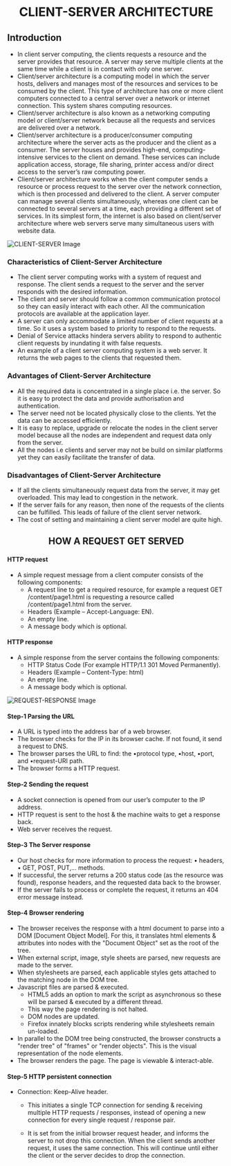 # <p align = "center">CLIENT-SERVER ARCHITECTURE</p>
## Introduction

* In client server computing, the clients requests a resource and the server provides that resource. A server may serve multiple clients at the same time while a client is in contact with only one server.
* Client/server architecture is a computing model in which the server hosts, delivers and manages most of the resources and services to be consumed by the client. This type of architecture has one or more client computers connected to a central server over a network or internet connection. This system shares computing resources.
* Client/server architecture is also known as a networking computing model or client/server network because all the requests and services are delivered over a network.
* Client/server architecture is a producer/consumer computing architecture where the server acts as the producer and the client as a consumer. The server houses and provides high-end, computing-intensive services to the client on demand. These services can include application access, storage, file sharing, printer access and/or direct access to the server’s raw computing power.
* Client/server architecture works when the client computer sends a resource or process request to the server over the network connection, which is then processed and delivered to the client. A server computer can manage several clients simultaneously, whereas one client can be connected to several servers at a time, each providing a different set of services. In its simplest form, the internet is also based on client/server architecture where web servers serve many simultaneous users with website data.

![CLIENT-SERVER Image](https://www.tutorialspoint.com/assets/questions/media/10924/Client%20Server%20Architecture.PNG "Client-Server")

### Characteristics of Client-Server Architecture

* The client server computing works with a system of request and response. The client sends a request to the server and the server responds with the desired information.
* The client and server should follow a common communication protocol so they can easily interact with each other. All the communication protocols are available at the application layer.
* A server can only accommodate a limited number of client requests at a time. So it uses a system based to priority to respond to the requests.
* Denial of Service attacks hindera servers ability to respond to authentic client requests by inundating it with false requests.
* An example of a client server computing system is a web server. It returns the web pages to the clients that requested them.

### Advantages of Client-Server Architecture
* All the required data is concentrated in a single place i.e. the server. So it is easy to protect the data and provide authorisation and authentication.
* The server need not be located physically close to the clients. Yet the data can be accessed efficiently.
* It is easy to replace, upgrade or relocate the nodes in the client server model because all the nodes are independent and request data only from the server.
* All the nodes i.e clients and server may not be build on similar platforms yet they can easily facilitate the transfer of data.

### Disadvantages of Client-Server Architecture
* If all the clients simultaneously request data from the server, it may get overloaded. This may lead to congestion in the network.
* If the server fails for any reason, then none of the requests of the clients can be fulfilled. This leads of failure of the client server network.
* The cost of setting and maintaining a client server model are quite high.

## <p align = "center">HOW A REQUEST GET SERVED</p>
#### HTTP request
* A simple request message from a client computer consists of the following components:
  * A request line to get a required resource, for example a request GET /content/page1.html is requesting a resource called /content/page1.html from the server.
  * Headers (Example – Accept-Language: EN).
  * An empty line.
  * A message body which is optional.

#### HTTP response
* A simple response from the server contains the following components:
  * HTTP Status Code (For example HTTP/1.1 301 Moved Permanently).
  * Headers (Example – Content-Type: html)
  * An empty line.
  * A message body which is optional.

![REQUEST-RESPONSE Image](https://www.ntu.edu.sg/home/ehchua/programming/webprogramming/images/HTTP.png "Request-Response")

#### Step-1  Parsing the URL
* A URL is typed into the address bar of a web browser.
* The browser checks for the IP in its browser cache. If not found, it send a request to DNS.
* The browser parses the URL to find: the •protocol type, •host, •port, and •request-URI path.
* The browser forms a HTTP request.

#### Step-2  Sending the request
* A socket connection is opened from our user’s computer to the IP address.
* HTTP request is sent to the host & the machine waits to get a response back.
* Web server receives the request.

#### Step-3  The Server response
* Our host checks for more information to process the request: • headers, • GET, POST, PUT,... methods.
* If successful, the server returns a 200 status code (as the resource was found), response headers, and the requested data back to the browser.
* If the server fails to process or complete the request, it returns an 404 error message instead.

#### Step-4  Browser rendering
* The browser receives the response with a html document to parse into a DOM [Document Object Model]. For this, it translates html elements & attributes into nodes with the "Document Object" set as the root of the tree.
* When external script, image, style sheets are parsed, new requests are made to the server.
* When stylesheets are parsed, each applicable styles gets attached to the matching node in the DOM tree.
* Javascript files are parsed & executed.
  * HTML5 adds an option to mark the script as asynchronous so these will be parsed & executed by a different thread.
  * This way the page rendering is not halted.
  * DOM nodes are updated.
  * Firefox innately blocks scripts rendering while stylesheets remain un-loaded.
* In parallel to the DOM tree being constructed, the browser constructs a "render tree" of "frames" or "render objects". This is the visual representation of the node elements.
* The browser renders the page. The page is viewable & interact-able.

#### Step-5  HTTP persistent connection
* Connection: Keep-Alive header.
  * This initiates a single TCP connection for sending & receiving multiple HTTP requests / responses, instead of opening a new connection for every single request / response pair.

  * It is set from the initial browser request header, and informs the server to not drop this connection. When the client sends another request, it uses the same connection. This will continue until either the client or the server decides to drop the connection.















